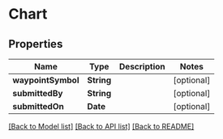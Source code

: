 # Chart

## Properties
Name | Type | Description | Notes
------------ | ------------- | ------------- | -------------
**waypointSymbol** | **String** |  | [optional] 
**submittedBy** | **String** |  | [optional] 
**submittedOn** | **Date** |  | [optional] 

[[Back to Model list]](../README.md#documentation-for-models) [[Back to API list]](../README.md#documentation-for-api-endpoints) [[Back to README]](../README.md)


